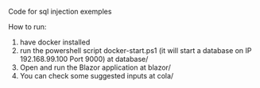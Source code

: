 Code for sql injection exemples

How to run:

1) have docker installed
2) run the powershell script docker-start.ps1 (it will start a database on IP 192.168.99.100 Port 9000) at database/
3) Open and run the Blazor application at blazor/
4) You can check some suggested inputs at cola/
